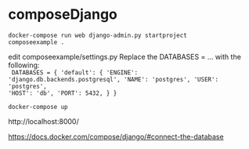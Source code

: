 # composeDjango


<code>docker-compose run web django-admin.py startproject composeexample .</code>

edit composeexample/settings.py
Replace the DATABASES = ... with the following:
</BR>
<code>
 DATABASES = {
     'default': {
         'ENGINE': 'django.db.backends.postgresql',
         'NAME': 'postgres',
         'USER': 'postgres',
         'HOST': 'db',
         'PORT': 5432,
     }
 }
</code> 
 
 <code>docker-compose up </code>
 
 http://localhost:8000/
 
 https://docs.docker.com/compose/django/#connect-the-database
